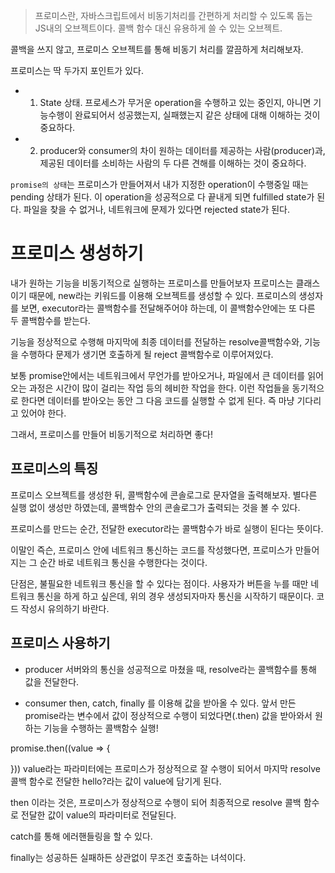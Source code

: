 > 프로미스란, 자바스크립트에서 비동기처리를 간편하게 처리할 수 있도록 돕는 JS내의 오브젝트이다. 콜백 함수 대신 유용하게 쓸 수 있는 오브젝트.

콜백을 쓰지 않고, 프로미스 오브젝트를 통해 비동기 처리를 깔끔하게 처리해보자.

프로미스는 딱 두가지 포인트가 있다.
- 1. State
상태. 프로세스가 무거운 operation을 수행하고 있는 중인지, 아니면 기능수행이 완료되어서 성공했는지, 실패했는지 같은 상태에 대해 이해하는 것이 중요하다.
- 2. producer와 consumer의 차이
원하는 데이터를 제공하는 사람(producer)과, 제공된 데이터를 소비하는 사람의 두 다른 견해를 이해하는 것이 중요하다.

`promise의 상태`는 프로미스가 만들어져서 내가 지정한 operation이 수행중일 때는 pending 상태가 된다. 이 operation을 성공적으로 다 끝내게 되면 fulfilled state가 된다.
파일을 찾을 수 없거나, 네트워크에 문제가 있다면 rejected state가 된다.

# 프로미스 생성하기 
내가 원하는 기능을 비동기적으로 실행하는 프로미스를 만들어보자
프로미스는 클래스이기 때문에, new라는 키워드를 이용해 오브젝트를 생성할 수 있다.
프로미스의 생성자를 보면, executor라는 콜백함수를 전달해주어야 하는데, 이 콜백함수안에는 또 다른 두 콜백함수를 받는다. 

기능을 정상적으로 수행해 마지막에 최종 데이터를 전달하는 resolve콜백함수와, 기능을 수행하다 문제가 생기면 호출하게 될 reject 콜백함수로 이루어져있다.

보통 promise안에서는 네트워크에서 무언가를 받아오거나, 파일에서 큰 데이터를 읽어오는 과정은 시간이 많이 걸리는 작업 등의 헤비한 작업을 한다. 이런 작업들을 동기적으로 한다면 데이터를 받아오는 동안 그 다음 코드를 실행할 수 없게 된다. 즉 마냥 기다리고 있어야 한다.

그래서, 프로미스를 만들어 비동기적으로 처리하면 좋다!

## 프로미스의 특징
프로미스 오브젝트를 생성한 뒤, 콜백함수에 콘솔로그로 문자열을 출력해보자. 별다른 실행 없이 생성만 하였는데, 콜백함수 안의 콘솔로그가 출력되는 것을 볼 수 있다.

프로미스를 만드는 순간, 전달한 executor라는 콜백함수가 바로 실행이 된다는 뜻이다. 

이말인 즉슨, 프로미스 안에 네트워크 통신하는 코드를 작성했다면, 프로미스가 만들어지는 그 순간 바로 네트워크 통신을 수행한다는 것이다. 

단점은, 불필요한 네트워크 통신을 할 수 있다는 점이다. 사용자가 버튼을 누를 때만 네트워크 통신을 하게 하고 싶은데, 위의 경우 생성되자마자 통신을 시작하기 때문이다. 코드 작성시 유의하기 바란다.

## 프로미스 사용하기
- producer
서버와의 통신을 성공적으로 마쳤을 때, resolve라는 콜백함수를 통해 값을 전달한다.

- consumer
then, catch, finally 를 이용해 값을 받아올 수 있다.
앞서 만든 promise라는 변수에서 값이 정상적으로 수행이 되었다면(.then) 값을 받아와서 원하는 기능을 수행하는 콜백함수 실행!

promise.then((value => {

}))
value라는 파라미터에는 프로미스가 정상적으로 잘 수행이 되어서 마지막 resolve 콜백 함수로 전달한 hello?라는 값이 value에 담기게 된다.

then 이라는 것은, 프로미스가 정상적으로 수행이 되어 최종적으로 resolve 콜백 함수로 전달한 값이 value의 파라미터로 전달된다.

catch를 통해 에러핸들링을 할 수 있다.

finally는 성공하든 실패하든 상관없이 무조건 호출하는 녀석이다.


